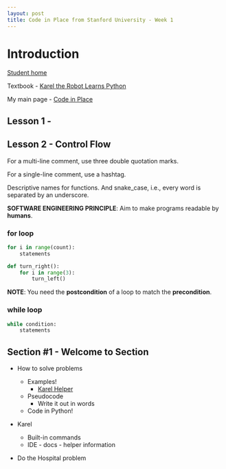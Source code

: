 ```yaml
---
layout: post
title: Code in Place from Stanford University - Week 1
---
```

# Introduction
[Student home](https://codeinplace.stanford.edu/cip4/studenthome)

Textbook - [Karel the Robot Learns Python](https://compedu.stanford.edu/karel-reader/docs/python/en/intro.html)


My main page - [Code in Place](https://1dgk.github.io/2024/04/10/cip-week-1.html)

## Lesson 1 - 


## Lesson 2 - Control Flow
For a multi-line comment, use three double quotation marks. 

For a single-line comment, use a hashtag.

Descriptive names for functions. And snake_case, i.e., every word is separated by an underscore.

**SOFTWARE ENGINEERING PRINCIPLE**: Aim to make programs readable by **humans**.

### for loop
```py
for i in range(count):
    statements
```

```py
def turn_right():
    for i in range(3):
        turn_left()
```

**NOTE**: You need the **postcondition** of a loop to match the **precondition**. 

### while loop
```py
while condition:
    statements
```

## Section #1 - Welcome to Section
- How to solve problems
    - Examples! 
        - [Karel Helper](https://karelhelper.com)
    - Pseudocode 
        - Write it out in words
    - Code in Python!

- Karel
    - Built-in commands
    - IDE - docs - helper information

- Do the Hospital problem